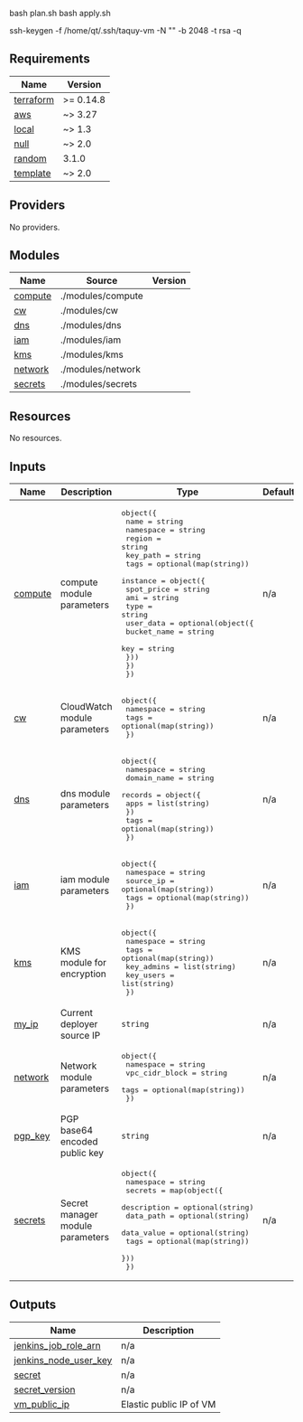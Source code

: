 bash plan.sh
bash apply.sh

ssh-keygen -f /home/qt/.ssh/taquy-vm -N "" -b 2048 -t rsa -q

<!-- BEGINNING OF PRE-COMMIT-TERRAFORM DOCS HOOK -->
## Requirements

| Name | Version |
|------|---------|
| <a name="requirement_terraform"></a> [terraform](#requirement\_terraform) | >= 0.14.8 |
| <a name="requirement_aws"></a> [aws](#requirement\_aws) | ~> 3.27 |
| <a name="requirement_local"></a> [local](#requirement\_local) | ~> 1.3 |
| <a name="requirement_null"></a> [null](#requirement\_null) | ~> 2.0 |
| <a name="requirement_random"></a> [random](#requirement\_random) | 3.1.0 |
| <a name="requirement_template"></a> [template](#requirement\_template) | ~> 2.0 |

## Providers

No providers.

## Modules

| Name | Source | Version |
|------|--------|---------|
| <a name="module_compute"></a> [compute](#module\_compute) | ./modules/compute |  |
| <a name="module_cw"></a> [cw](#module\_cw) | ./modules/cw |  |
| <a name="module_dns"></a> [dns](#module\_dns) | ./modules/dns |  |
| <a name="module_iam"></a> [iam](#module\_iam) | ./modules/iam |  |
| <a name="module_kms"></a> [kms](#module\_kms) | ./modules/kms |  |
| <a name="module_network"></a> [network](#module\_network) | ./modules/network |  |
| <a name="module_secrets"></a> [secrets](#module\_secrets) | ./modules/secrets |  |

## Resources

No resources.

## Inputs

| Name | Description | Type | Default | Required |
|------|-------------|------|---------|:--------:|
| <a name="input_compute"></a> [compute](#input\_compute) | compute module parameters | <pre>object({<br>    name      = string<br>    namespace = string<br>    region    = string<br>    key_path  = string<br>    tags      = optional(map(string))<br>    instance = object({<br>      spot_price = string<br>      ami        = string<br>      type       = string<br>      user_data = optional(object({<br>        bucket_name = string<br>        key         = string<br>      }))<br>    })<br>  })</pre> | n/a | yes |
| <a name="input_cw"></a> [cw](#input\_cw) | CloudWatch module parameters | <pre>object({<br>    namespace = string<br>    tags      = optional(map(string))<br>  })</pre> | n/a | yes |
| <a name="input_dns"></a> [dns](#input\_dns) | dns module parameters | <pre>object({<br>    namespace   = string<br>    domain_name = string<br>    records = object({<br>      apps = list(string)<br>    })<br>    tags = optional(map(string))<br>  })</pre> | n/a | yes |
| <a name="input_iam"></a> [iam](#input\_iam) | iam module parameters | <pre>object({<br>    namespace = string<br>    source_ip = optional(map(string))<br>    tags      = optional(map(string))<br>  })</pre> | n/a | yes |
| <a name="input_kms"></a> [kms](#input\_kms) | KMS module for encryption | <pre>object({<br>    namespace  = string<br>    tags       = optional(map(string))<br>    key_admins = list(string)<br>    key_users  = list(string)<br>  })</pre> | n/a | yes |
| <a name="input_my_ip"></a> [my\_ip](#input\_my\_ip) | Current deployer source IP | `string` | n/a | yes |
| <a name="input_network"></a> [network](#input\_network) | Network module parameters | <pre>object({<br>    namespace      = string<br>    vpc_cidr_block = string<br>    tags           = optional(map(string))<br>  })</pre> | n/a | yes |
| <a name="input_pgp_key"></a> [pgp\_key](#input\_pgp\_key) | PGP base64 encoded public key | `string` | n/a | yes |
| <a name="input_secrets"></a> [secrets](#input\_secrets) | Secret manager module parameters | <pre>object({<br>    namespace = string<br>    secrets = map(object({<br>      description = optional(string)<br>      data_path   = optional(string)<br>      data_value  = optional(string)<br>      tags        = optional(map(string))<br>    }))<br>  })</pre> | n/a | yes |

## Outputs

| Name | Description |
|------|-------------|
| <a name="output_jenkins_job_role_arn"></a> [jenkins\_job\_role\_arn](#output\_jenkins\_job\_role\_arn) | n/a |
| <a name="output_jenkins_node_user_key"></a> [jenkins\_node\_user\_key](#output\_jenkins\_node\_user\_key) | n/a |
| <a name="output_secret"></a> [secret](#output\_secret) | n/a |
| <a name="output_secret_version"></a> [secret\_version](#output\_secret\_version) | n/a |
| <a name="output_vm_public_ip"></a> [vm\_public\_ip](#output\_vm\_public\_ip) | Elastic public IP of VM |
<!-- END OF PRE-COMMIT-TERRAFORM DOCS HOOK -->
